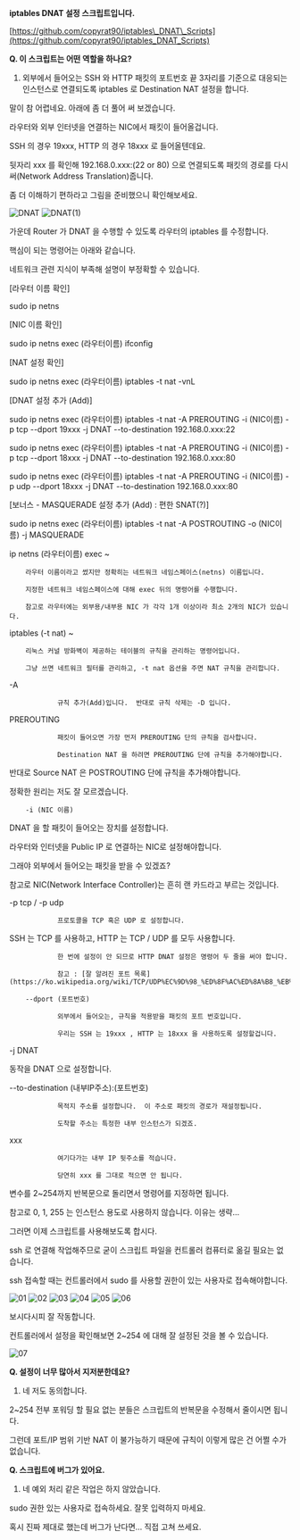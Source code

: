 
**iptables DNAT 설정 스크립트입니다.**

[https://github.com/copyrat90/iptables\_DNAT\_Scripts](https://github.com/copyrat90/iptables_DNAT_Scripts)

**Q. 이 스크립트는 어떤 역할을 하나요?**

1. 외부에서 들어오는 SSH 와 HTTP 패킷의 포트번호 끝 3자리를 기준으로 대응되는 인스턴스로 연결되도록 iptables 로 Destination NAT 설정을 합니다.

말이 참 어렵네요.  아래에 좀 더 풀어 써 보겠습니다.



라우터와 외부 인터넷을 연결하는 NIC에서 패킷이 들어올겁니다.

SSH 의 경우 19xxx, HTTP 의 경우 18xxx 로 들어올텐데요.

뒷자리 xxx 를 확인해 192.168.0.xxx:(22 or 80) 으로 연결되도록 패킷의 경로를 다시 써(Network Address Translation)줍니다.

좀 더 이해하기 편하라고 그림을 준비했으니 확인해보세요.


![DNAT](https://user-images.githubusercontent.com/34793045/54202569-aebfa080-4513-11e9-8b3a-6cbdaed47f0c.png)
![DNAT(1)](https://user-images.githubusercontent.com/34793045/54202570-af583700-4513-11e9-81c4-2aa231c7e2ce.png)


가운데 Router 가  DNAT 을 수행할 수 있도록 라우터의 iptables 를 수정합니다.

핵심이 되는 명령어는 아래와 같습니다.

네트워크 관련 지식이 부족해 설명이 부정확할 수 있습니다.

[라우터 이름 확인]

sudo ip netns

[NIC 이름 확인]

sudo ip netns exec (라우터이름) ifconfig

[NAT 설정 확인]

sudo ip netns exec (라우터이름) iptables -t nat -vnL

[DNAT 설정 추가 (Add)]

sudo ip netns exec (라우터이름) iptables -t nat -A PREROUTING -i (NIC이름) -p tcp --dport 19xxx -j DNAT --to-destination 192.168.0.xxx:22

sudo ip netns exec (라우터이름) iptables -t nat -A PREROUTING -i (NIC이름) -p tcp --dport 18xxx -j DNAT --to-destination 192.168.0.xxx:80

sudo ip netns exec (라우터이름) iptables -t nat -A PREROUTING -i (NIC이름) -p udp --dport 18xxx -j DNAT --to-destination 192.168.0.xxx:80

[보너스 - MASQUERADE 설정 추가 (Add) : 편한 SNAT(?)]

sudo ip netns exec (라우터이름) iptables -t nat -A POSTROUTING -o (NIC이름) -j MASQUERADE



ip netns (라우터이름) exec ~

        라우터 이름이라고 썼지만 정확히는 네트워크 네임스페이스(netns) 이름입니다.

        지정한 네트워크 네임스페이스에 대해 exec 뒤의 명령어를 수행합니다.

        참고로 라우터에는 외부용/내부용 NIC 가 각각 1개 이상이라 최소 2개의 NIC가 있습니다.

iptables (-t nat) ~

        리눅스 커널 방화벽이 제공하는 테이블의 규칙을 관리하는 명령어입니다.

        그냥 쓰면 네트워크 필터를 관리하고, -t nat 옵션을 주면 NAT 규칙을 관리합니다.

 -A

                규칙 추가(Add)입니다.  반대로 규칙 삭제는 -D 입니다.

 PREROUTING

                패킷이 들어오면 가장 먼저 PREROUTING 단의 규칙을 검사합니다.

                Destination NAT 을 하려면 PREROUTING 단에 규칙을 추가해야합니다.

반대로 Source NAT 은 POSTROUTING 단에 규칙을 추가해야합니다.

정확한 원리는 저도 잘 모르겠습니다.

        -i (NIC 이름)

DNAT 을 할 패킷이 들어오는 장치를 설정합니다.

라우터와 인터넷을 Public IP 로 연결하는 NIC로 설정해야합니다.

그래야 외부에서 들어오는 패킷을 받을 수 있겠죠?

참고로 NIC(Network Interface Controller)는 흔히 랜 카드라고 부르는 것입니다.

 -p tcp / -p udp

                프로토콜을 TCP 혹은 UDP 로 설정합니다.

  SSH 는 TCP 를 사용하고, HTTP 는 TCP / UDP 를 모두 사용합니다.

                한 번에 설정이 안 되므로 HTTP DNAT 설정은 명령어 두 줄을 써야 합니다.

                참고 : [잘 알려진 포트 목록](https://ko.wikipedia.org/wiki/TCP/UDP%EC%9D%98_%ED%8F%AC%ED%8A%B8_%EB%AA%A9%EB%A1%9D)

        --dport (포트번호)

                외부에서 들어오는, 규칙을 적용받을 패킷의 포트 번호입니다.

                우리는 SSH 는 19xxx , HTTP 는 18xxx 을 사용하도록 설정할겁니다.

 -j DNAT

동작을 DNAT 으로 설정합니다.

--to-destination (내부IP주소):(포트번호)

                목적지 주소를 설정합니다.  이 주소로 패킷의 경로가 재설정됩니다.

                도착할 주소는 특정한 내부 인스턴스가 되겠죠.

 xxx

                여기다가는 내부 IP 뒷주소를 적습니다.

                당연히 xxx 를 그대로 적으면 안 됩니다.

변수를 2~254까지 반복문으로 돌리면서 명령어를 지정하면 됩니다.

참고로 0, 1, 255 는 인스턴스 용도로 사용하지 않습니다.  이유는 생략…





그러면 이제 스크립트를 사용해보도록 합시다.

ssh 로 연결해 작업해주므로 굳이 스크립트 파일을 컨트롤러 컴퓨터로 옮길 필요는 없습니다.

ssh 접속할 때는 컨트롤러에서 sudo 를 사용할 권한이 있는 사용자로 접속해야합니다.

![01](https://user-images.githubusercontent.com/34793045/54202380-41ac0b00-4513-11e9-8ca5-5d772639a296.png)
![02](https://user-images.githubusercontent.com/34793045/54202382-4244a180-4513-11e9-985c-45a986ad110c.png)
![03](https://user-images.githubusercontent.com/34793045/54202385-4244a180-4513-11e9-9dbf-efddadf19029.png)
![04](https://user-images.githubusercontent.com/34793045/54202386-42dd3800-4513-11e9-9376-4fa1ba429182.png)
![05](https://user-images.githubusercontent.com/34793045/54202387-42dd3800-4513-11e9-845d-8f4b26a695a0.png)
![06](https://user-images.githubusercontent.com/34793045/54202388-42dd3800-4513-11e9-9d7f-4eb56f9365ca.png)


보시다시피 잘 작동합니다.

컨트롤러에서 설정을 확인해보면 2~254 에 대해 잘 설정된 것을 볼 수 있습니다.

 ![07](https://user-images.githubusercontent.com/34793045/54202390-4375ce80-4513-11e9-8334-6b01bf7dd5c6.png)

**Q. 설정이 너무 많아서 지저분한데요?**

1. 네 저도 동의합니다.

2~254 전부 포워딩 할 필요 없는 분들은 스크립트의 반복문을 수정해서 줄이시면 됩니다.

그런데 포트/IP 범위 기반 NAT 이 불가능하기 때문에 규칙이 이렇게 많은 건 어쩔 수가 없습니다.



**Q. 스크립트에 버그가 있어요.**

1. 네 예외 처리 같은 작업은 하지 않았습니다.

sudo 권한 있는 사용자로 접속하세요.  잘못 입력하지 마세요.

혹시 진짜 제대로 했는데 버그가 난다면… 직접 고쳐 쓰세요.

